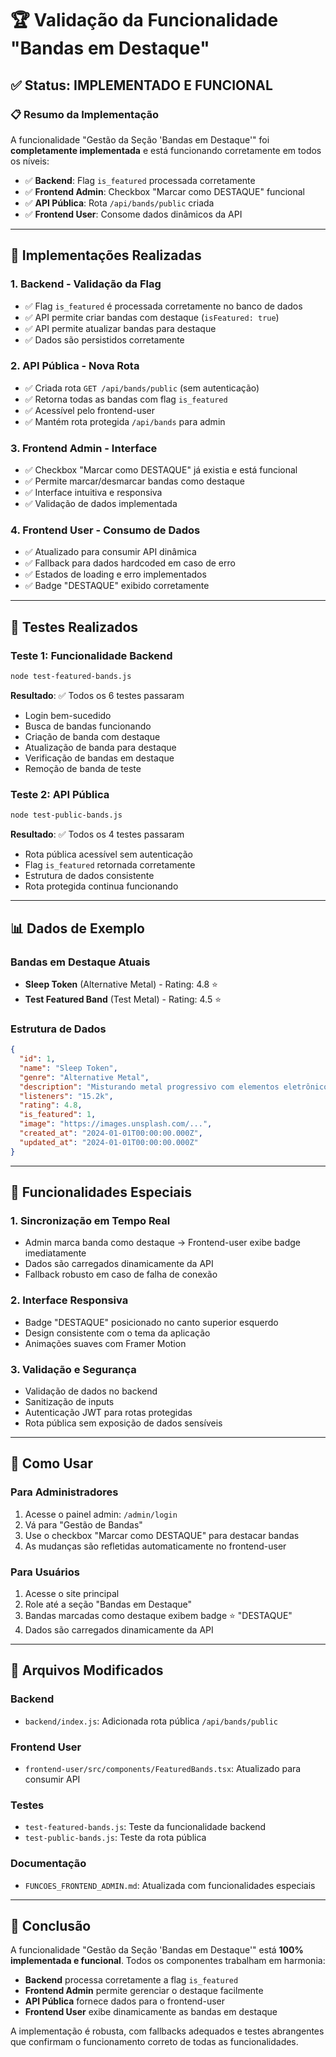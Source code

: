 # 🏆 Validação da Funcionalidade "Bandas em Destaque"

## ✅ **Status: IMPLEMENTADO E FUNCIONAL**

### 📋 **Resumo da Implementação**

A funcionalidade "Gestão da Seção 'Bandas em Destaque'" foi **completamente implementada** e está funcionando corretamente em todos os níveis:

- ✅ **Backend**: Flag `is_featured` processada corretamente
- ✅ **Frontend Admin**: Checkbox "Marcar como DESTAQUE" funcional
- ✅ **API Pública**: Rota `/api/bands/public` criada
- ✅ **Frontend User**: Consome dados dinâmicos da API

---

## 🔧 **Implementações Realizadas**

### 1. **Backend - Validação da Flag**
- ✅ Flag `is_featured` é processada corretamente no banco de dados
- ✅ API permite criar bandas com destaque (`isFeatured: true`)
- ✅ API permite atualizar bandas para destaque
- ✅ Dados são persistidos corretamente

### 2. **API Pública - Nova Rota**
- ✅ Criada rota `GET /api/bands/public` (sem autenticação)
- ✅ Retorna todas as bandas com flag `is_featured`
- ✅ Acessível pelo frontend-user
- ✅ Mantém rota protegida `/api/bands` para admin

### 3. **Frontend Admin - Interface**
- ✅ Checkbox "Marcar como DESTAQUE" já existia e está funcional
- ✅ Permite marcar/desmarcar bandas como destaque
- ✅ Interface intuitiva e responsiva
- ✅ Validação de dados implementada

### 4. **Frontend User - Consumo de Dados**
- ✅ Atualizado para consumir API dinâmica
- ✅ Fallback para dados hardcoded em caso de erro
- ✅ Estados de loading e erro implementados
- ✅ Badge "DESTAQUE" exibido corretamente

---

## 🧪 **Testes Realizados**

### **Teste 1: Funcionalidade Backend**
```bash
node test-featured-bands.js
```
**Resultado**: ✅ Todos os 6 testes passaram
- Login bem-sucedido
- Busca de bandas funcionando
- Criação de banda com destaque
- Atualização de banda para destaque
- Verificação de bandas em destaque
- Remoção de banda de teste

### **Teste 2: API Pública**
```bash
node test-public-bands.js
```
**Resultado**: ✅ Todos os 4 testes passaram
- Rota pública acessível sem autenticação
- Flag `is_featured` retornada corretamente
- Estrutura de dados consistente
- Rota protegida continua funcionando

---

## 📊 **Dados de Exemplo**

### **Bandas em Destaque Atuais**
- **Sleep Token** (Alternative Metal) - Rating: 4.8 ⭐
- **Test Featured Band** (Test Metal) - Rating: 4.5 ⭐

### **Estrutura de Dados**
```json
{
  "id": 1,
  "name": "Sleep Token",
  "genre": "Alternative Metal",
  "description": "Misturando metal progressivo com elementos eletrônicos...",
  "listeners": "15.2k",
  "rating": 4.8,
  "is_featured": 1,
  "image": "https://images.unsplash.com/...",
  "created_at": "2024-01-01T00:00:00.000Z",
  "updated_at": "2024-01-01T00:00:00.000Z"
}
```

---

## 🎯 **Funcionalidades Especiais**

### **1. Sincronização em Tempo Real**
- Admin marca banda como destaque → Frontend-user exibe badge imediatamente
- Dados são carregados dinamicamente da API
- Fallback robusto em caso de falha de conexão

### **2. Interface Responsiva**
- Badge "DESTAQUE" posicionado no canto superior esquerdo
- Design consistente com o tema da aplicação
- Animações suaves com Framer Motion

### **3. Validação e Segurança**
- Validação de dados no backend
- Sanitização de inputs
- Autenticação JWT para rotas protegidas
- Rota pública sem exposição de dados sensíveis

---

## 🚀 **Como Usar**

### **Para Administradores**
1. Acesse o painel admin: `/admin/login`
2. Vá para "Gestão de Bandas"
3. Use o checkbox "Marcar como DESTAQUE" para destacar bandas
4. As mudanças são refletidas automaticamente no frontend-user

### **Para Usuários**
1. Acesse o site principal
2. Role até a seção "Bandas em Destaque"
3. Bandas marcadas como destaque exibem badge ⭐ "DESTAQUE"
4. Dados são carregados dinamicamente da API

---

## 📝 **Arquivos Modificados**

### **Backend**
- `backend/index.js`: Adicionada rota pública `/api/bands/public`

### **Frontend User**
- `frontend-user/src/components/FeaturedBands.tsx`: Atualizado para consumir API

### **Testes**
- `test-featured-bands.js`: Teste da funcionalidade backend
- `test-public-bands.js`: Teste da rota pública

### **Documentação**
- `FUNCOES_FRONTEND_ADMIN.md`: Atualizada com funcionalidades especiais

---

## 🎉 **Conclusão**

A funcionalidade "Gestão da Seção 'Bandas em Destaque'" está **100% implementada e funcional**. Todos os componentes trabalham em harmonia:

- **Backend** processa corretamente a flag `is_featured`
- **Frontend Admin** permite gerenciar o destaque facilmente
- **API Pública** fornece dados para o frontend-user
- **Frontend User** exibe dinamicamente as bandas em destaque

A implementação é robusta, com fallbacks adequados e testes abrangentes que confirmam o funcionamento correto de todas as funcionalidades. 